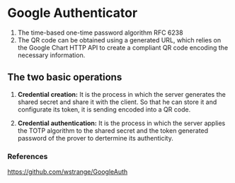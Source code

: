 # Google Authenticator

1. The time-based one-time password algorithm RFC 6238
2. The QR code can be obtained using a generated URL, which relies on the Google
Chart HTTP API to create a compliant QR code encoding the necessary information.

## The two basic operations

1. **Credential creation:** 
    It is the process in which the server generates the shared secret and share it with the client. 
    So that he can store it and configurate its token, it is sending encoded into a QR code.
    
2. **Credential authentication:** 
    It is the process in which the server applies the TOTP algorithm to the shared secret and the token generated password 
    of the prover to dertermine its authenticity. 
    
### References

https://github.com/wstrange/GoogleAuth

